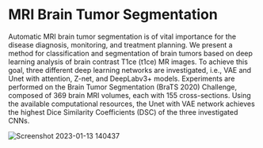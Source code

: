 # MRI Brain Tumor Segmentation

Automatic MRI brain tumor segmentation is of vital importance for the disease diagnosis, monitoring, and treatment planning. We present a method for classification and segmentation of brain tumors based on deep learning analysis of brain contrast T1ce (t1ce) MR images. To achieve this goal, three different deep learning networks are investigated, i.e., VAE and Unet with attention, Z-net, and DeepLabv3+ models. Experiments are performed on the Brain Tumor Segmentation (BraTS 2020) Challenge, composed of 369 brain MRI volumes, each with 155 cross-sections. Using the available computational resources, the Unet with VAE network achieves the highest Dice Similarity Coefficients (DSC) of the three investigated CNNs.

![Screenshot 2023-01-13 140437](https://user-images.githubusercontent.com/61350907/212316418-63ea96a5-633a-49c7-b75a-c765a8ac4f03.png)

